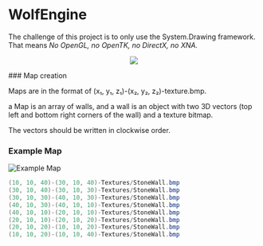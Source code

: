 # WolfEngine

The challenge of this project is to only use the System.Drawing framework. That means _No OpenGL, no OpenTK, no DirectX, no XNA._
<p align="center">
<img src="http://www.adweek.com/socialtimes/files/2012/05/wolfenstein-logo-type-300x80.png"/>
</p>
### Map creation

Maps are in the format of (x₁, y₁, z₁)-(x₂, y₂, z₂)-texture.bmp.

a Map is an array of walls, and a wall is an object with two 3D vectors (top left and bottom right corners of the wall) and a texture bitmap.

The vectors should be written in clockwise order.

### Example Map

![Example Map](http://i.imgur.com/iTn9l56.png)

```csharp
(10, 10, 40)-(30, 10, 40)-Textures/StoneWall.bmp
(30, 10, 40)-(30, 10, 30)-Textures/StoneWall.bmp
(30, 10, 30)-(40, 10, 30)-Textures/StoneWall.bmp
(40, 10, 30)-(40, 10, 10)-Textures/StoneWall.bmp
(40, 10, 10)-(20, 10, 10)-Textures/StoneWall.bmp
(20, 10, 10)-(20, 10, 20)-Textures/StoneWall.bmp
(20, 10, 20)-(10, 10, 20)-Textures/StoneWall.bmp
(10, 10, 20)-(10, 10, 40)-Textures/StoneWall.bmp
```